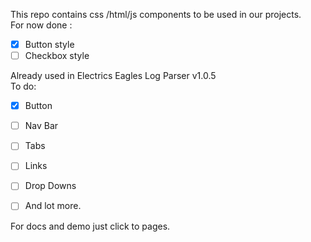 This repo contains css /html/js components to be used in our projects. \
For now done : 
- [x] Button style
- [ ] Checkbox style

Already used in Electrics Eagles Log Parser v1.0.5 \
To do: 
- [x] Button
- [ ] Nav Bar
- [ ] Tabs 
- [ ] Links 
- [ ] Drop Downs
- [ ] And lot more.


For docs and demo just click to pages.
